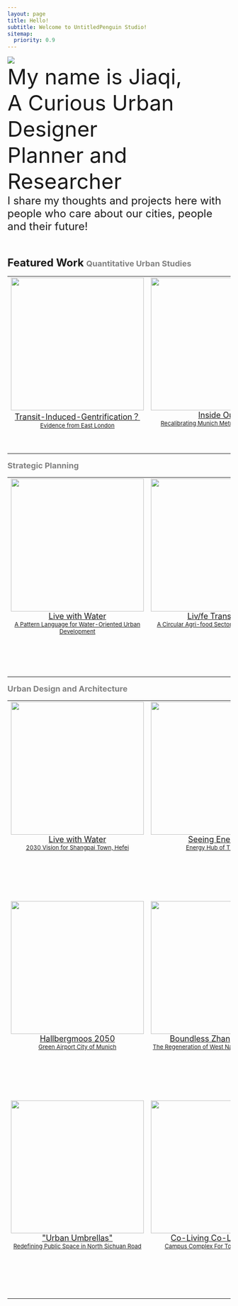 ```yaml
---
layout: page
title: Hello!
subtitle: Welcome to UntitledPenguin Studio!
sitemap:
  priority: 0.9
---
```




<img src="{{ '/assets/img/untitledpenguin.jpg' | prepend: site.baseurl }}" id="about-img">

<div id="describe-text">
	<font size=8> My name is Jiaqi, 
	<br>A Curious Urban Designer<font>
	<br>Planner and Researcher<font>
	<br><font size=5>I share my thoughts and projects here with people who care about our cities, people and their future!<font>
<br>
<br>

<p> <font size=5><strong>  Featured Work 

<table>
	<tr>
	<font size=4><font color="grey">Quantitative Urban Studies</font></font>
 	<tr>
	<td style="text-align:center;vertical-align: top; height: 400px">
		<centre>
	  <a href="{{ '/01EastLondon' | prepend: site.baseurl}}">
		<img src="{{ '/assets/img/featuredwork/Project01_Gen.jpg' | prepend: site.baseurl }}" 
			style="height:300px; object-fit: cover; width:auto; max-width:100%;"> 
		<font size=4> 
			Transit-Induced-Gentrification？ 
			<br> 
		<font size=2> 
			 Evidence from East London			 	  
	<td style="text-align:center;vertical-align: top;  height: 400px"><centre>
		<a href="{{ '/05MUC' | prepend: site.baseurl }}">
		<img src="{{ '/assets/img/featuredwork/Project05_MUC.jpg' | prepend: site.baseurl }}" 
		onmouseover="this.src='/assets/img/featuredwork/Project05_MUC_01.jpg'" 
		onmouseout="this.src='/assets/img/featuredwork/Project05_MUC.jpg'" 
		style="height:300px; object-fit: cover;width:auto; max-width:100%;"> <font size=4> Inside Out <br> <font size=2> Recalibrating Munich Metropolitan Region  
	<tr> 


<table>	
	<tr>
	<font size=4><font color="grey">Strategic Planning</font></font>
	<tr style="height: 450px;">
	<td style="text-align:center;vertical-align: top; height: 400px">
		<centre>
		<a href="{{ '/02Pattern' }}">
			<img src="{{ '/assets/img/featuredwork/Project021_Pattern.jpg' | prepend: site.baseurl }}" 
			onmouseover="this.src='/assets/img/featuredwork/Project021_Pattern2.jpg'" 
			onmouseout="this.src='/assets/img/featuredwork/Project021_Pattern.jpg'" 
			style="height:300px; object-fit: cover; width:auto; max-width:100%;"> 
			<font size=4> 
			Live with Water 
			<br> 
			<font size=2> 
			A Pattern Language for Water-Oriented Urban Development 
	<td style="text-align:center;vertical-align: top; height: 400px">
		<centre>
		<a href="{{ '/03ZuidHolland' | prepend: site.baseurl }}">
		<img src="{{ '/assets/img/featuredwork/Project03_ZH.jpg' | prepend: site.baseurl }}" 
		onmouseover="this.src='/assets/img/featuredwork/Project03_ZH-map.jpg'" 
		onmouseout="this.src='/assets/img/featuredwork/Project03_ZH.jpg'"  
		style="height:300px; object-fit: cover; width:auto; max-width:100%;"> <font size=4> Liv/fe Transition <br> <font size=2> A Circular Agri-food Sector in South Holland   		
	<tr>

<table>
	<tr>
	<font size=4><font color="grey">Urban Design and Architecture</font></font>
	<tr style="height: 450px;">
	<td style="text-align:center;vertical-align: top; height: 400px">
	<centre>
		<a href="{{ '/02Livewithwater' | prepend: site.baseurl }}">
			<img src="{{ '/assets/img/featuredwork/Project02_LwW.jpg' | prepend: site.baseurl }}" 
			onmouseover="this.src='/assets/img/featuredwork/Project02_Lwf.jpg'" 
			onmouseout="this.src='/assets/img/featuredwork/Project02_LwW.jpg'"
			style="height:300px; object-fit:cover;max-width:100%;"> 
		<font size=4> 
		Live with Water 
		<br>
		 <font size=2> 
		 2030 Vision for Shangpai Town, Hefei 
	<td style="text-align:center;vertical-align: top;  height: 400px"><centre>
		<a href="{{ '/04Synergy' | prepend: site.baseurl }}">
		<img src="{{ '/assets/img/featuredwork/Project04_Synergy.jpg' | prepend: site.baseurl }}" 
			onmouseover="this.src='/assets/img/featuredwork/Project04_Synergy_0.jpg'" 
			onmouseout="this.src='/assets/img/featuredwork/Project04_Synergy.jpg'"  style="height:300px; object-fit: cover; max-width:100%;"> 
		<font size=4> Seeing Energy? 
		<br> 
		<font size=2> 
		Energy Hub of TU Delft	
	<tr style="height: 450px;"> 
	<td style="text-align:center;vertical-align: top; height: 400px"><centre>
		<a href="{{ '/05Hallbergmoos' }}">
		<img src="{{ '/assets/img/featuredwork/Project052_Airport.jpg' | prepend: site.baseurl }}" 
		onmouseover="this.src='/assets/img/featuredwork/Project052_AirportR.jpg'" 
			onmouseout="this.src='/assets/img/featuredwork/Project052_Airport.jpg'" 
		style="height:300px; object-fit: cover; width:auto; max-width:100%;"> 
		<font size=4> Hallbergmoos 2050 <br> 
		<font size=2> 
		Green Airport City of Munich   
	<td style="text-align:center;vertical-align: top;  height: 400px"><centre>
		<a href="{{ '/06ZhangGarden' | prepend: site.baseurl }}">
		<img src="{{ '/assets/img/featuredwork/Project06_ZG.jpg' | prepend: site.baseurl }}" 
		onmouseover="this.src='/assets/img/featuredwork/Project06_ZGR.jpg'" 
		onmouseout="this.src='/assets/img/featuredwork/Project06_ZG.jpg'" 
		style="height:300px; object-fit: cover; width:auto; max-width:100%;"> <font size=4> Boundless Zhang Garden <br> <font size=2> The Regeneration of West Nanjing Road District
	<tr style="height: 450px;">
	<td style="text-align:center;vertical-align: top;  height: 400px"><centre>
		<a href="{{ '/07UrbanComplex' | prepend: site.baseurl }}">
		<img src="{{ '/assets/img/featuredwork/Project07_UCaxo.jpg' | prepend: site.baseurl }}"
			onmouseover="this.src='/assets/img/featuredwork/Project07_UC.jpg'" 
			onmouseout="this.src='/assets/img/featuredwork/Project07_UCaxo.jpg'"  
		style="height:300px; object-fit: cover; width:auto; max-width:100%;"> 
		<font size=4> 
		"Urban Umbrellas" 
		<br> 
		<font size=2> 
		Redefining Public Space in North Sichuan Road
	<td style="text-align:center;vertical-align: top;  height: 400px"><centre>
		<a href="{{ '/08CollegeComplex' | prepend: site.baseurl }}">
		<img src="{{ '/assets/img/featuredwork/Project08_CampusR.jpg' | prepend: site.baseurl }}"
		onmouseover="this.src='/assets/img/featuredwork/Project08_Campus.jpg'" 
		onmouseout="this.src='/assets/img/featuredwork/Project08_CampusR.jpg'" 
		style="height:300px; object-fit: cover ;width:auto; max-width:100%;"> <font size=4> Co-Living Co-Learning? <br> <font size=2>  Campus Complex For Tongji University
	
